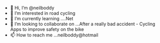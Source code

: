 - 👋 Hi, I’m @neilboddy
- 👀 I’m interested in road cycling
- 🌱 I’m currently learning ....Net
- 💞️ I’m looking to collaborate on ...After a really bad accident - Cycling Apps to improve safety on the bike
- 📫 How to reach me ...neilboddy@hotmail

<!---
neilboddy/neilboddy is a ✨ special ✨ repository because its `README.md` (this file) appears on your GitHub profile.
You can click the Preview link to take a look at your changes.
--->
